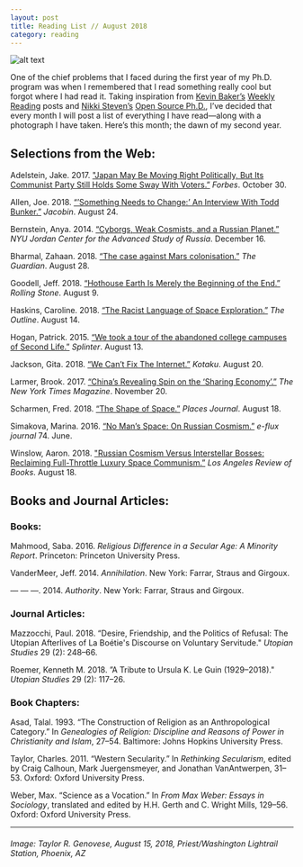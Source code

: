 ```yaml
---
layout: post
title: Reading List // August 2018
category: reading
---
```


![alt text](https://trgenovese.github.io/blog/images/aug18reading.jpeg)

One of the chief problems that I faced during the first year of my Ph.D. program was when I remembered that I read something really cool but forgot where I had read it. Taking inspiration from [Kevin Baker’s](https://twitter.com/kevinbaker) [Weekly Reading](http://www.irregularexpressions.org) posts and [Nikki Steven’s](https://twitter.com/drnikki) [Open Source Ph.D.](http://drnikki.github.io), I’ve decided that every month I will post a list of everything I have read—along with a photograph I have taken. Here’s this month; the dawn of my second year.

## Selections from the Web:
Adelstein, Jake. 2017. ["Japan May Be Moving Right Politically, But Its Communist Party Still Holds Some Sway With Voters.”](https://www.forbes.com/sites/adelsteinjake/2017/10/30/japan-may-be-moving-right-politically-but-its-communist-party-still-holds-some-sway-with-voters/#2d9328787dfc) *Forbes*. October 30.

Allen, Joe. 2018. [“’Something Needs to Change:’ An Interview With Todd Bunker.”](https://jacobinmag.com/2018/08/seatac-suicide-horizon-air-richard-russell-american-workplace-conditions) *Jacobin*. August 24.

Bernstein, Anya. 2014. [“Cyborgs, Weak Cosmists, and a Russian Planet.”](http://jordanrussiacenter.org/news/cyborgs-weak-cosmists-russian-planet/#.W33TEi2ZNQN) *NYU Jordan Center for the Advanced Study of Russia*. December 16.

Bharmal, Zahaan. 2018. [“The case against Mars colonisation.”](https://www.theguardian.com/science/blog/2018/aug/28/the-case-against-mars-colonisation?CMP=share_btn_tw) *The Guardian*. August 28.

Goodell, Jeff. 2018. [“Hothouse Earth Is Merely the Beginning of the End.”](https://www.rollingstone.com/politics/politics-features/hothouse-earth-climate-change-709470/) *Rolling Stone*. August 9.

Haskins, Caroline. 2018. [“The Racist Language of Space Exploration.”](https://theoutline.com/post/5809/the-racist-language-of-space-exploration) *The Outline*. August 14.

Hogan, Patrick. 2015. [“We took a tour of the abandoned college campuses of Second Life.”](https://splinternews.com/we-took-a-tour-of-the-abandoned-college-campuses-of-sec-1793849944?utm_medium=sharefromsite&utm_source=Splinter_twitter) *Splinter*. August 13.

Jackson, Gita. 2018. [“We Can’t Fix The Internet.”](https://kotaku.com/we-cant-fix-the-internet-1828463761) *Kotaku*. August 20.

Larmer, Brook. 2017. [“China’s Revealing Spin on the ‘Sharing Economy’.”](https://www.nytimes.com/2017/11/20/magazine/chinas-revealing-spin-on-the-sharing-economy.html) *The New York Times Magazine*. November 20.

Scharmen, Fred. 2018. [“The Shape of Space.”](https://placesjournal.org/article/the-shape-of-space/) *Places Journal*. August 18.

Simakova, Marina. 2016. [“No Man’s Space: On Russian Cosmism.”](https://www.e-flux.com/journal/74/59823/no-man-s-space-on-russian-cosmism/) *e-flux journal* 74. June.

Winslow, Aaron. 2018. ["Russian Cosmism Versus Interstellar Bosses: Reclaiming Full-Throttle Luxury Space Communism.”](https://lareviewofbooks.org/article/russian-cosmism-versus-interstellar-bosses-reclaiming-full-throttle-luxury-space-communism/#!) *Los Angeles Review of Books*. August 18.

## Books and Journal Articles:

### Books:
Mahmood, Saba. 2016. *Religious Difference in a Secular Age: A Minority Report*. Princeton: Princeton University Press.

VanderMeer, Jeff. 2014. *Annihilation*. New York: Farrar, Straus and Girgoux.

— — —. 2014. *Authority*. New York: Farrar, Straus and Girgoux.

### Journal Articles:
Mazzocchi, Paul. 2018. “Desire, Friendship, and the Politics of Refusal: The Utopian Afterlives of La Boétie's Discourse on Voluntary Servitude." *Utopian Studies* 29 (2): 248–66.

Roemer, Kenneth M. 2018. ”A Tribute to Ursula K. Le Guin (1929–2018)." *Utopian Studies* 29 (2): 117–26.

### Book Chapters:
Asad, Talal. 1993. “The Construction of Religion as an Anthropological Category.” In *Genealogies of Religion: Discipline and Reasons of Power in Christianity and Islam*, 27–54. Baltimore: Johns Hopkins University Press.

Taylor, Charles. 2011. “Western Secularity.” In *Rethinking Secularism*, edited by Craig Calhoun, Mark Juergensmeyer, and Jonathan VanAntwerpen, 31–53. Oxford: Oxford University Press.

Weber, Max. “Science as a Vocation.” In *From Max Weber: Essays in Sociology*, translated and edited by H.H. Gerth and C. Wright Mills, 129–56. Oxford: Oxford University Press.

___
###### Image: Taylor R. Genovese, August 15, 2018, Priest/Washington Lightrail Station, Phoenix, AZ
